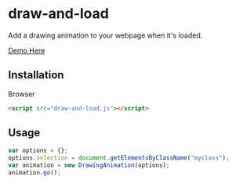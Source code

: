 # draw-and-load

Add a drawing animation to your webpage when it's loaded.

[Demo Here](https://tim-zhong.github.io/draw-and-load/demo/)
## Installation
Browser
```html
<script src="draw-and-load.js"></script>
```
## Usage
```js
var options = {};
options.selection = document.getElementsByClassName("myclass");
var animation = new DrawingAnimation(options);
animation.go();
```

